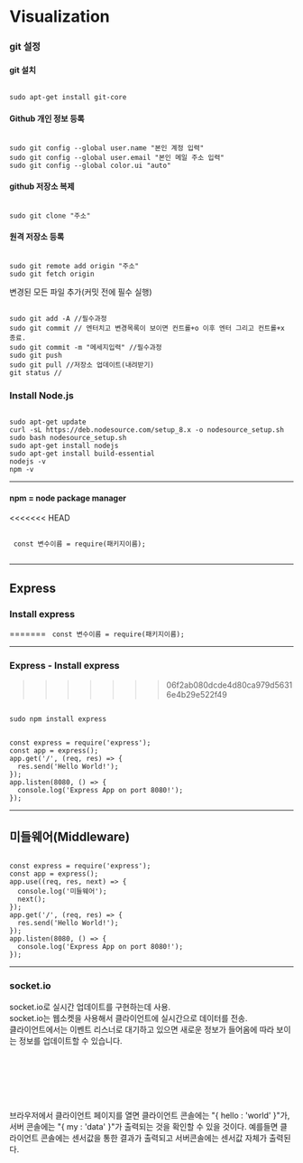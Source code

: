 # Visualization

### git 설정
#### git 설치
<pre><code>
sudo apt-get install git-core
</code></pre>

#### Github 개인 정보 등록
<pre><code>
sudo git config --global user.name "본인 계정 입력"
sudo git config --global user.email "본인 메일 주소 입력"
sudo git config --global color.ui "auto"
</code></pre>
#### github 저장소 복제

<pre><code>
sudo git clone "주소"
</code></pre>
#### 원격 저장소 등록
<pre><code>
sudo git remote add origin "주소"
sudo git fetch origin
</code></pre>

변경된 모든 파일 추가(커밋 전에 필수 실행)
<pre><code>
sudo git add -A //필수과정
sudo git commit // 엔터치고 변경목록이 보이면 컨트롤+o 이후 엔터 그리고 컨트롤+x 종료.
sudo git commit -m "메세지입력" //필수과정
sudo git push
sudo git pull //저장소 업데이트(내려받기)
git status //
</code></pre>


### Install Node.js

<pre><code>
sudo apt-get update
curl -sL https://deb.nodesource.com/setup_8.x -o nodesource_setup.sh
sudo bash nodesource_setup.sh
sudo apt-get install nodejs
sudo apt-get install build-essential
nodejs -v
npm -v
</code></pre>
<hr/>

#### npm =  node package manager

<<<<<<< HEAD

<code>
 const 변수이름 = require(패키지이름);
 </code>

 <hr/>

## Express
### Install express
=======
<code>
 const 변수이름 = require(패키지이름);
 </code>

 <hr/>

### Express - Install express
>>>>>>> 06f2ab080dcde4d80ca979d56316e4b29e522f49

<pre><code>
sudo npm install express
</code></pre>


<pre><code>
const express = require('express');
const app = express();
app.get('/', (req, res) => {
  res.send('Hello World!');
});
app.listen(8080, () => {
  console.log('Express App on port 8080!');
});
</code></pre>

<hr/>

## 미들웨어(Middleware)

<pre><code>
const express = require('express');
const app = express();
app.use((req, res, next) => {
  console.log('미들웨어');
  next();
});
app.get('/', (req, res) => {
  res.send('Hello World!');
});
app.listen(8080, () => {
  console.log('Express App on port 8080!');
});
</code></pre>
<hr/>


### socket.io
socket.io로 실시간 업데이트를 구현하는데 사용. </br>socket.io는 웹소켓을 사용해서 클라이언트에 실시간으로 데이터를 전송.</br> 클라이언트에서는 이벤트 리스너로 대기하고 있으면 새로운 정보가 들어옴에 따라 보이는 정보를 업데이트할 수 있습니다.
<pre><code>
<script src="/socket.io/socket.io.js"></script>  
<script>  
// localhost로 연결한다.
var socket =  
  io.connect('http://localhost');

// 서버에서 news 이벤트가 일어날 때 데이터를 받는다.
socket.on('news',  
  function (data) {
    console.log(data);
  //서버에 my other event 이벤트를 보낸다.
    socket.emit('my other event',
      { my: 'data' });
});
</script>  
</code></pre>
브라우저에서 클라이언트 페이지를 열면 클라이언트 콘솔에는 "{ hello : 'world' }"가, 서버 콘솔에는 "{ my : 'data' }"가 출력되는 것을 확인할 수 있을 것이다.
예를들면 클라이언트 콘솔에는 센서값을 통한 결과가 출력되고 서버콘솔에는 센서값 자체가 출력된다.

</hr>
